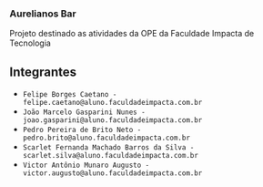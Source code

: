 ### Aurelianos Bar

Projeto destinado as atividades da OPE da Faculdade Impacta de Tecnologia

## Integrantes

* `Felipe Borges Caetano - felipe.caetano@aluno.faculdadeimpacta.com.br`
* `João Marcelo Gasparini Nunes - joao.gasparini@aluno.faculdadeimpacta.com.br`
* `Pedro Pereira de Brito Neto - pedro.brito@aluno.faculdadeimpacta.com.br`
* `Scarlet Fernanda Machado Barros da Silva - scarlet.silva@aluno.faculdadeimpacta.com.br`
* `Victor Antônio Munaro Augusto - victor.augusto@aluno.faculdadeimpacta.com.br`

